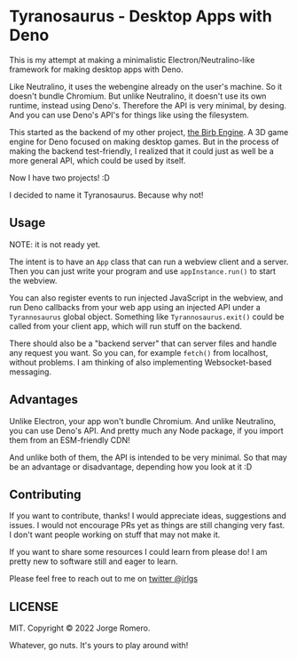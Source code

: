 # Tyranosaurus - Desktop Apps with Deno

This is my attempt at making a minimalistic Electron/Neutralino-like framework for making desktop apps with Deno.

Like Neutralino, it uses the webengine already on the user's machine. So it doesn't bundle Chromium. But unlike Neutralino, it doesn't use its own runtime, instead using Deno's. Therefore the API is very minimal, by desing. And you can use Deno's API's for things like using the filesystem.

This started as the backend of my other project, [the Birb Engine](https://github.com/JorchRL/Birb-Engine-Desktop3D-with-Deno). A 3D game engine for Deno focused on making desktop games. But in the process of making the backend test-friendly, I realized that it could just as well be a more general API, which could be used by itself.

Now I have two projects! :D

I decided to name it Tyranosaurus. Because why not!

## Usage

NOTE: it is not ready yet.

The intent is to have an `App` class that can run a webview client and a server. Then you can just write your program and use `appInstance.run()` to start the webview.

You can also register events to run injected JavaScript in the webview, and run Deno callbacks from your web app using an injected API under a `Tyrannosaurus` global object. Something like `Tyrannosaurus.exit()` could be called from your client app, which will run stuff on the backend. 

There should also be a "backend server" that can server files and handle any request you want. So you can, for example `fetch()` from localhost, without problems. I am thinking of also implementing Websocket-based messaging.

## Advantages

Unlike Electron, your app won't bundle Chromium. And unlike Neutralino, you can use Deno's API. And pretty much any Node package, if you import them from an ESM-friendly CDN!

And unlike both of them, the API is intended to be very minimal. So that may be an advantage or disadvantage, depending how you look at it :D

## Contributing

If you want to contribute, thanks! I would appreciate ideas, suggestions and issues. I would not encourage PRs yet as things are still changing very fast. I don't want people working on stuff that may not make it.

If you want to share some resources I could learn from please do! I am pretty new to software still and eager to learn. 

Please feel free to reach out to me on [twitter @jrlgs](https://twitter.com/jrlgs) 

## LICENSE

MIT. Copyright © 2022 Jorge Romero. 

Whatever, go nuts. It's yours to play around with!
